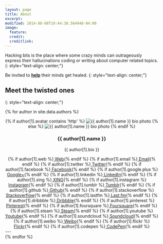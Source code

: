 ```yaml
---
layout: page
title: About
excerpt:
modified: 2014-08-08T19:44:38.564948-04:00
image:
  feature:
  credit:
  creditlink:
---
```


Hacking bits is the place where some crazy minds can outrageously express their hallucinations coding or writing about computer related topics.
{: style="text-align: center;"}

Be invited to **[help](http://github.com/hackingbits)** their minds get healed.
{: style="text-align: center;"}
<br />

## Meet the twisted ones
{: style="text-align: center;"}
<br />

{% for author in site.data.authors %}
  <center><div itemscope itemtype="http://schema.org/Person">
  {% if author[1].avatar contains 'http' %}
    <img src="{{ author[1].avatar }}" class="bio-photo" alt="{{ author[1].name }} bio photo">
  {% else %}
    <img src="{{ site.url }}/images/{{ author[1].avatar }}" class="bio-photo" alt="{{ author[1].name }} bio photo">
  {% endif %}

  <h3 itemprop="name">{{ author[1].name }}</h3>
    <p>{{ author[1].bio }}</p>
    {% if author[1].web %}<a href="{{ author[1].web }}" class="author-social" target="_blank"><i class="fa fa-fw fa-globe"></i> Web</a>{% endif %}    
    {% if author[1].email %}<a href="mailto:{{ author[1].email }}" class="author-social" target="_blank"><i class="fa fa-fw fa-envelope-square"></i> Email</a>{% endif %}
    {% if author[1].twitter %}<a href="http://twitter.com/{{ author[1].twitter }}" class="author-social" target="_blank"><i class="fa fa-fw fa-twitter-square"></i> Twitter</a>{% endif %}
    {% if author[1].facebook %}<a href="http://facebook.com/{{ author[1].facebook }}" class="author-social" target="_blank"><i class="fa fa-fw fa-facebook-square"></i> Facebook</a>{% endif %}
    {% if author[1].google.plus %}<a href="http://plus.google.com/+{{ author[1].google.plus }}" class="author-social" target="_blank"><i class="fa fa-fw fa-google-plus-square"></i> Google+</a>{% endif %}
    {% if author[1].linkedin %}<a href="http://linkedin.com/in/{{ author[1].linkedin }}" class="author-social" target="_blank"><i class="fa fa-fw fa-linkedin-square"></i> LinkedIn</a>{% endif %}
    {% if author[1].xing %}<a href="http://www.xing.com/profile/{{ author[1].xing }}" class="author-social" target="_blank"><i class="fa fa-fw fa-xing-square"></i> XING</a>{% endif %}
    {% if author[1].instagram %}<a href="http://instagram.com/{{ author[1].instagram }}" class="author-social" target="_blank"><i class="fa fa-fw fa-instagram"></i> Instagram</a>{% endif %}
    {% if author[1].tumblr %}<a href="http://{{ author[1].tumblr }}.tumblr.com" class="author-social" target="_blank"><i class="fa fa-fw fa-tumblr-square"></i> Tumblr</a>{% endif %}
    {% if author[1].github %}<a href="http://github.com/{{ author[1].github }}" class="author-social" target="_blank"><i class="fa fa-fw fa-github"></i> Github</a>{% endif %}
    {% if author[1].stackoverflow %}<a href="http://stackoverflow.com/users/{{ author[1].stackoverflow }}" class="author-social" target="_blank"><i class="fa fa-fw fa-stack-overflow"></i> Stackoverflow</a>{% endif %}
    {% if author[1].lastfm %}<a href="http://lastfm.com/user/{{ author[1].lastfm }}" class="author-social" target="_blank"><i class="fa fa-fw fa-music"></i> Last.fm</a>{% endif %}
    {% if author[1].dribbble %}<a href="http://dribbble.com/{{ author[1].dribbble }}" class="author-social" target="_blank"><i class="fa fa-fw fa-dribbble"></i> Dribbble</a>{% endif %}
    {% if author[1].pinterest %}<a href="http://www.pinterest.com/{{ author[1].pinterest }}" class="author-social" target="_blank"><i class="fa fa-fw fa-pinterest"></i> Pinterest</a>{% endif %}
    {% if author[1].foursquare %}<a href="http://foursquare.com/{{ author[1].foursquare }}" class="author-social" target="_blank"><i class="fa fa-fw fa-foursquare"></i> Foursquare</a>{% endif %}
    {% if author[1].steam %}<a href="http://steamcommunity.com/id/{{ author[1].steam }}" class="author-social" target="_blank"><i class="fa fa-fw fa-steam-square"></i> Steam</a>{% endif %}
    {% if author[1].youtube %}<a href="https://youtube.com/user/{{ author[1].youtube }}" class="author-social" target="_blank"><i class="fa fa-fw fa-youtube-square"></i> Youtube</a>{% endif %}
    {% if author[1].soundcloud %}<a href="http://soundcloud.com/{{ author[1].soundcloud }}" class="author-social" target="_blank"><i class="fa fa-fw fa-soundcloud"></i> Soundcloud</a>{% endif %}
    {% if author[1].weibo %}<a href="http://www.weibo.com/{{ author[1].weibo }}" class="author-social" target="_blank"><i class="fa fa-fw fa-weibo"></i> Weibo</a>{% endif %}
    {% if author[1].flickr %}<a href="http://www.flickr.com/{{ author[1].flickr }}" class="author-social" target="_blank"><i class="fa fa-fw fa-flickr"></i> Flickr</a>{% endif %}
    {% if author[1].codepen %}<a href="http://codepen.io/{{ author[1].codepen }}" class="author-social" target="_blank"><i class="fa fa-fw fa-codepen"></i> CodePen</a>{% endif %}    
  </div>
  </center>  
  ---
  <br />
{% endfor %}
